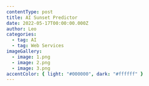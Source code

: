 ```yaml
---
contentType: post
title: AI Sunset Predictor
date: 2022-05-17T00:00:00.000Z
author: Leo
categories:
  - tag: AI
  - tag: Web Services
imageGallery:
  - image: 1.png
  - image: 2.png
  - image: 3.png
accentColor: { light: "#000000", dark: "#ffffff" }
---
```

